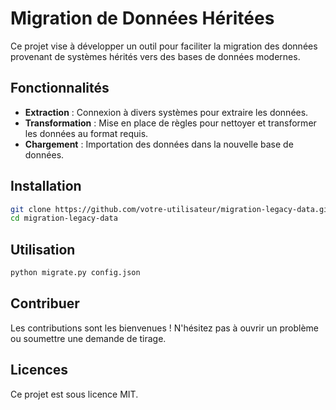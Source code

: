 # Migration de Données Héritées

Ce projet vise à développer un outil pour faciliter la migration des données provenant de systèmes hérités vers des bases de données modernes.

## Fonctionnalités
- **Extraction** : Connexion à divers systèmes pour extraire les données.
- **Transformation** : Mise en place de règles pour nettoyer et transformer les données au format requis.
- **Chargement** : Importation des données dans la nouvelle base de données.

## Installation
```bash
git clone https://github.com/votre-utilisateur/migration-legacy-data.git
cd migration-legacy-data
```

## Utilisation
```bash
python migrate.py config.json
```

## Contribuer
Les contributions sont les bienvenues ! N'hésitez pas à ouvrir un problème ou soumettre une demande de tirage.

## Licences
Ce projet est sous licence MIT.